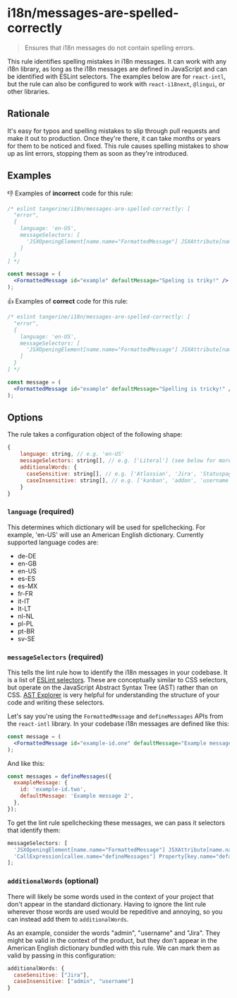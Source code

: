 # i18n/messages-are-spelled-correctly

> Ensures that i18n messages do not contain spelling errors.

This rule identifies spelling mistakes in i18n messages. It can work with any i18n library, as long
as the i18n messages are defined in JavaScript and can be identified with ESLint selectors. The
examples below are for `react-intl`, but the rule can also be configured to work with
`react-i18next`, `@lingui`, or other libraries.

## Rationale

It's easy for typos and spelling mistakes to slip through pull requests and make it out to
production. Once they're there, it can take months or years for them to be noticed and fixed. This
rule causes spelling mistakes to show up as lint errors, stopping them as soon as they're
introduced.

## Examples

👎 Examples of **incorrect** code for this rule:

```jsx
/* eslint tangerine/i18n/messages-are-spelled-correctly: [
  "error",
  {
    language: 'en-US',
    messageSelectors: [
      'JSXOpeningElement[name.name="FormattedMessage"] JSXAttribute[name.name="defaultMessage"] Literal'
    ]
  }
] */

const message = (
  <FormattedMessage id="example" defaultMessage="Speling is triky!" />
);
```

👍 Examples of **correct** code for this rule:

```jsx
/* eslint tangerine/i18n/messages-are-spelled-correctly: [
  "error",
  {
    language: 'en-US',
    messageSelectors: [
      'JSXOpeningElement[name.name="FormattedMessage"] JSXAttribute[name.name="defaultMessage"] Literal'
    ]
  }
] */

const message = (
  <FormattedMessage id="example" defaultMessage="Spelling is tricky!" />
);
```

## Options

The rule takes a configuration object of the following shape:

```js
{
    language: string, // e.g. 'en-US'
    messageSelectors: string[], // e.g. ['Literal'] (see below for more realistic examples)
    additionalWords: {
      caseSensitive: string[], // e.g. ['Atlassian', 'Jira', 'Statuspage']
      caseInsensitive: string[], // e.g. ['kanban', 'addon', 'username']
    }
}
```

### `language` (required)

This determines which dictionary will be used for spellchecking. For example, 'en-US' will use an
American English dictionary. Currently supported language codes are:

- de-DE
- en-GB
- en-US
- es-ES
- es-MX
- fr-FR
- it-IT
- lt-LT
- nl-NL
- pl-PL
- pt-BR
- sv-SE

### `messageSelectors` (required)

This tells the lint rule how to identify the i18n messages in your codebase. It is a list of
[ESLint selectors](https://eslint.org/docs/developer-guide/selectors). These are conceptually
similar to CSS selectors, but operate on the JavaScript Abstract Syntax Tree (AST) rather than on
CSS. [AST Explorer](https://astexplorer.net) is very helpful for understanding the structure of your
code and writing these selectors.

Let's say you're using the `FormattedMessage` and `defineMessages` APIs from the `react-intl`
library. In your codebase i18n messages are defined like this:

```jsx
const message = (
  <FormattedMessage id="example-id.one" defaultMessage="Example message 1" />
);
```

And like this:

```js
const messages = defineMessages({
  exampleMessage: {
    id: 'example-id.two',
    defaultMessage: 'Example message 2',
  },
});
```

To get the lint rule spellchecking these messages, we can pass it selectors that identify them:

```js
messageSelectors: [
  'JSXOpeningElement[name.name="FormattedMessage"] JSXAttribute[name.name="defaultMessage"] Literal',
  'CallExpression[callee.name="defineMessages"] Property[key.name="defaultMessage"] Literal',
];
```

### `additionalWords` (optional)

There will likely be some words used in the context of your project that don't appear in the
standard dictionary. Having to ignore the lint rule wherever those words are used would be
repeditive and annoying, so you can instead add them to `additionalWords`.

As an example, consider the words "admin", "username" and "Jira". They might be valid in the context
of the product, but they don't appear in the American English dictionary bundled with this rule. We
can mark them as valid by passing in this configuration:

```js
additionalWords: {
  caseSensitive: ["Jira"],
  caseInsensitive: ["admin", "username"]
}
```

